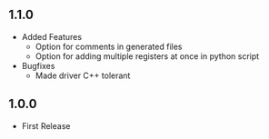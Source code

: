## 1.1.0

* Added Features
  * Option for comments in generated files
  * Option for adding multiple registers at once in python script
* Bugfixes
  * Made driver C++ tolerant

## 1.0.0 

* First Release
